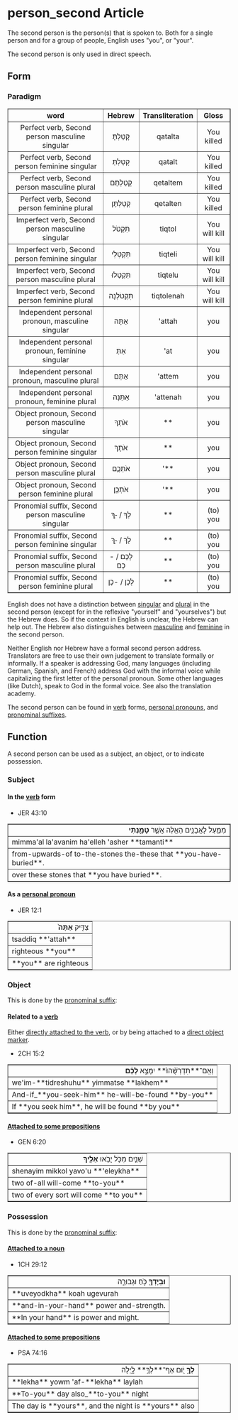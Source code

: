 # person_second Article
The second person is the person(s) that is spoken to. Both for a single person and for a group of people, English uses "you", or "your".

The second person is only used in direct speech.

## Form

### Paradigm

<table border="1" class="docutils">
<tr class="row-odd"><th>word</th><th>Hebrew</th><th>Transliteration</th><th>Gloss</th>
</tr>
<tr class="row-even" align="center"><td>Perfect verb, Second person masculine singular</td><td>קָטַלְתָּ</td><td>qatalta</td><td>You killed</td>
</tr>
<tr class="row-odd" align="center"><td>Perfect verb, Second person feminine singular</td><td>קָטַלְתְּ</td><td>qatalt</td><td>You killed</td>
</tr>
<tr class="row-even" align="center"><td>Perfect verb, Second person masculine plural</td><td>קְטַלְתֶּם</td><td>qetaltem</td><td>You killed</td>
</tr>
<tr class="row-odd" align="center"><td>Perfect verb, Second person feminine plural</td><td>קְטַלְתֶּן</td><td>qetalten</td><td>You killed</td>
</tr>


<tr class="row-even" align="center"><td>Imperfect verb, Second person masculine singular</td><td>תִּקְטֹל</td><td>tiqtol</td><td>You will kill</td>
</tr>
<tr class="row-odd" align="center"><td>Imperfect verb, Second person feminine singular</td><td>תִּקְטְלִי</td><td>tiqteli</td><td>You will kill</td>
</tr>
<tr class="row-even" align="center"><td>Imperfect verb, Second person masculine plural</td><td>תִּקְטְלוּ</td><td>tiqtelu</td><td>You will kill</td>
</tr>
<tr class="row-odd" align="center"><td>Imperfect verb, Second person feminine plural</td><td>תִּקְטֹלְנָה</td><td>tiqtolenah</td><td>You will kill</td>
</tr>
<tr class="row-even" align="center"><td>Independent personal pronoun, masculine singular</td><td>אַתָּה</td><td>'attah</td><td>you</td>
</tr>
<tr class="row-odd" align="center"><td>Independent personal pronoun, feminine singular</td><td>אַתְּ</td><td>'at</td><td>you</td>
</tr>
<tr class="row-even" align="center"><td>Independent personal pronoun, masculine plural</td><td>אַתֶּם</td><td>'attem</td><td>you</td>
</tr>
<tr class="row-odd" align="center"><td>Independent personal pronoun, feminine plural</td><td>אַתֵּנָה</td><td>'attenah</td><td>you</td>
</tr>








<tr class="row-even" align="center"><td>Object pronoun, Second person masculine singular</td><td>אֹתְךָ</td><td>**</td><td>you</td>
</tr>
<tr class="row-odd" align="center"><td>Object pronoun, Second person feminine singular</td><td>אֹתָךְ</td><td>**</td><td>you</td>
</tr>
<tr class="row-even" align="center"><td>Object pronoun, Second person masculine plural</td><td>אֹתְכֶֶם</td><td>'**</td><td>you</td>
</tr>
<tr class="row-odd" align="center"><td>Object pronoun, Second person feminine plural</td><td>אֹתְכֶֶן</td><td>'**</td><td>you</td>
</tr>





<tr class="row-even" align="center"><td>Pronomial suffix, Second person masculine singular</td><td>לְךָ / -ְךָ</td><td>**</td><td>(to) you</td>
</tr>
<tr class="row-odd" align="center"><td>Pronomial suffix, Second person feminine singular</td><td>לָךְ / -ָךְ </td><td>**</td><td>(to) you</td>
</tr>
<tr class="row-even" align="center"><td>Pronomial suffix, Second person masculine plural</td><td>לָכֶם / -כֶם</td><td>**</td><td>(to) you</td>
</tr>
<tr class="row-odd" align="center"><td>Pronomial suffix, Second person feminine plural</td><td>לָכֶן / -כֶן</td><td>**</td><td>(to) you</td>
</tr>
</tbody>
</table>

English does not have a distinction between [singular](https://git.door43.org/Door43/en-uhg/src/master/content/number_singular/02.md) and [plural](https://git.door43.org/Door43/en-uhg/src/master/content/number_plural/02.md) in the second person (except for in the reflexive "yourself" and "yourselves") but the Hebrew does. So if the context in English is unclear, the Hebrew can help out.
The Hebrew also distinguishes between [masculine](https://git.door43.org/Door43/en-uhg/src/master/content/gender_masculine/02.md) and [feminine](https://git.door43.org/Door43/en-uhg/src/master/content/gender_feminine/02.md) in the second person.

Neither English nor Hebrew have a formal second person address. Translators are free to use their own judgement to translate formally or informally. If a speaker is addressing God, many languages (including German, Spanish, and French) address God with the informal voice while capitalizing the first letter of the personal pronoun. Some other languages (like Dutch), speak to God in the formal voice. See also the translation academy.

The second person can be found in [verb](https://git.door43.org/Door43/en-uhg/src/master/content/verb/02.md) forms, [personal pronouns](https://git.door43.org/Door43/en-uhg/src/master/content/pronoun_personal/02.md), and [pronominal suffixes](https://git.door43.org/Door43/en-uhg/src/master/content/suffix_pronominal/02.md).

## Function
A second person can be used as a subject, an object, or to indicate possession.

### Subject

#### In the [verb](https://git.door43.org/Door43/en-uhg/src/master/content/verb/02.md) form

* JER 43:10
<table border="1" class="docutils">
<colgroup>
<col width="100%" />
</colgroup>
<tbody valign="top">
<tr class="row-odd" align="right"><td>מִמַּ֛עַל לָאֲבָנִ֥ים הָאֵ֖לֶּה אֲשֶׁ֣ר <b>טָמָ֑נְתִּי</b></td>
</tr>
<tr class="row-even"><td>mimma'al la'avanim ha'elleh 'asher **tamanti**</td>
</tr>
<tr class="row-odd"><td>from-upwards-of to-the-stones the-these that **you-have-buried**.</td>
</tr>
<tr class="row-even"><td>over these stones that **you have buried**.</td>
</tr>
</tbody>
</table>

#### As a [personal pronoun](https://git.door43.org/Door43/en-uhg/src/master/content/pronoun_personal/02.md)

* JER 12:1
<table border="1" class="docutils">
<colgroup>
<col width="100%" />
</colgroup>
<tbody valign="top">
<tr class="row-odd" align="right"><td>צַדִּ֤יק <b>אַתָּה֙</b></td>
</tr>
<tr class="row-even"><td>tsaddiq **'attah**</td>
</tr>
<tr class="row-odd"><td>righteous **you**</td>
</tr>
<tr class="row-even"><td>**you** are righteous</td>
</tr>
</tbody>
</table>

### Object
This is done by the [pronominal suffix](https://git.door43.org/Door43/en-uhg/src/master/content/suffix_pronominal/02.md):

#### Related to a [verb](https://git.door43.org/Door43/en-uhg/src/master/content/verb/02.md)
Either [directly attached to the verb](https://git.door43.org/Door43/en-uhg/src/master/content/suffix_pronominal/02.md#direclty-to-the-verb), or by being attached to a [direct object marker](https://git.door43.org/Door43/en-uhg/src/master/content/suffix_pronominal/02.md#with-a-direct-object-marker-).

* 2CH 15:2
<table border="1" class="docutils">
<colgroup>
<col width="100%" />
</colgroup>
<tbody valign="top">
<tr class="row-odd" align="right"><td>וְאִֽם־**תִּדְרְשֻׁ֨הוּ֙** יִמָּצֵ֣א <b>לָכֶ֔ם</b></td>
</tr>
<tr class="row-even"><td>we'im-**tidreshuhu** yimmatse **lakhem**</td>
</tr>
<tr class="row-odd"><td>And-if_**you-seek-him** he-will-be-found **by-you**</td>
</tr>
<tr class="row-even"><td>If **you seek him**, he will be found **by you**</td>
</tr>
</tbody>
</table>

#### [Attached to some prepositions](https://git.door43.org/Door43/en-uhg/src/master/content/suffix_pronominal/02.md#prepositions)

* GEN 6:20
<table border="1" class="docutils">
<colgroup>
<col width="100%" />
</colgroup>
<tbody valign="top">
<tr class="row-odd" align="right"><td>שְׁנַ֧יִם מִכֹּ֛ל יָבֹ֥אוּ <b>אֵלֶ֖יךָ</b></td>
</tr>
<tr class="row-even"><td>shenayim mikkol yavo'u **'eleykha**</td>
</tr>
<tr class="row-odd"><td>two of-all will-come **to-you**</td>
</tr>
<tr class="row-even"><td>two of every sort will come **to you**</td>
</tr>
</tbody>
</table>

### Possession
This is done by the [pronominal suffix](https://git.door43.org/Door43/en-uhg/src/master/content/suffix_pronominal/02.md):

#### [Attached to a noun](https://git.door43.org/Door43/en-uhg/src/master/content/suffix_pronominal/02.md#nouns)

* 1CH 29:12
<table border="1" class="docutils">
<colgroup>
<col width="100%" />
</colgroup>
<tbody valign="top">
<tr class="row-odd" align="right"><td><b>וּבְיָדְךָ֖</b> כֹּ֣חַ וּגְבוּרָ֑ה</td>
</tr>
<tr class="row-even"><td>**uveyodkha** koah ugevurah</td>
</tr>
<tr class="row-odd"><td>**and-in-your-hand** power and-strength.</td>
</tr>
<tr class="row-even"><td>**In your hand** is power and might.</td>
</tr>
</tbody>
</table>

#### [Attached to some prepositions](https://git.door43.org/Door43/en-uhg/src/master/content/suffix_pronominal/02.md#prepositions)

* PSA 74:16
<table border="1" class="docutils">
<colgroup>
<col width="100%" />
</colgroup>
<tbody valign="top">
<tr class="row-odd" align="right"><td><b>לְךָ֣</b> יֹ֭ום אַף־**לְךָ֥** לָ֑יְלָה</td>
</tr>
<tr class="row-even"><td>**lekha** yowm 'af-**lekha** laylah</td>
</tr>
<tr class="row-odd"><td>**To-you** day also_**to-you** night</td>
</tr>
<tr class="row-even"><td>The day is **yours**, and the night is **yours** also</td>
</tr>
</tbody>
</table>